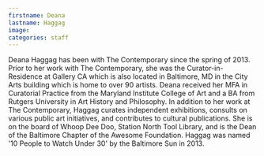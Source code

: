 ```yaml
---
firstname: Deana
lastname: Haggag
image:
categories: staff
---
```


Deana Haggag has been with The Contemporary since the spring of 2013. Prior to her work with The Contemporary, she was the Curator-in-Residence at Gallery CA which is also located in Baltimore, MD in the City Arts building which is home to over 90 artists. Deana received her MFA in Curatorial Practice from the Maryland Institute College of Art and a BA from Rutgers University in Art History and Philosophy.  In addition to her work at The Contemporary, Haggag curates independent exhibitions, consults on various public art initiatives, and contributes to cultural publications. She is on the board of Whoop Dee Doo, Station North Tool Library, and is the Dean of the Baltimore Chapter of the Awesome Foundation. Haggag was named '10 People to Watch Under 30' by the Baltimore Sun in 2013. 
